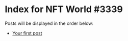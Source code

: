 # Index for NFT World #3339
Posts will be displayed in the order below:

- [Your first post](./001-first.md)

